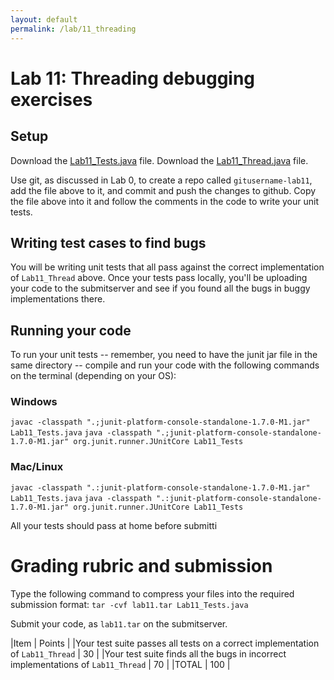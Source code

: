 ```yaml
---
layout: default
permalink: /lab/11_threading
---
```


# Lab 11: Threading debugging exercises

## Setup

Download the [Lab11_Tests.java](./Lab11_Tests.java) file.
Download the [Lab11_Thread.java](./Lab11_Thread.java) file.

Use git, as discussed in Lab 0, to create a repo called `gitusername-lab11`, add the file above to it, and commit and push the changes to github. Copy the file above into it and follow the comments in the code to write your unit tests.

## Writing test cases to find bugs

You will be writing unit tests that all pass against the correct implementation of `Lab11_Thread` above. Once your tests pass locally, you'll be uploading your code to the submitserver and see if you found all the bugs in buggy implementations there.

## Running your code

To run your unit tests -- remember, you need to have the junit jar file in the same directory -- compile and run your code with the following commands on the terminal (depending on your OS):

### Windows
`javac -classpath ".;junit-platform-console-standalone-1.7.0-M1.jar" Lab11_Tests.java`
`java -classpath ".;junit-platform-console-standalone-1.7.0-M1.jar" org.junit.runner.JUnitCore Lab11_Tests`

### Mac/Linux
`javac -classpath ".:junit-platform-console-standalone-1.7.0-M1.jar" Lab11_Tests.java`
`java -classpath ".:junit-platform-console-standalone-1.7.0-M1.jar" org.junit.runner.JUnitCore Lab11_Tests`

All your tests should pass at home before submitti

# Grading rubric and submission

Type the following command to compress your files into the required submission format:
`tar -cvf lab11.tar Lab11_Tests.java`

Submit your code, as `lab11.tar` on the submitserver. 


|Item | Points |
|Your test suite passes all tests on a correct implementation of `Lab11_Thread` | 30 |
|Your test suite finds all the bugs in incorrect implementations of `Lab11_Thread` | 70 |
|TOTAL | 100 |

